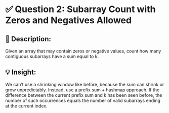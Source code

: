 # ✅ Question 2: Subarray Count with Zeros and Negatives Allowed

## 🧠 Description:
Given an array that may contain zeros or negative values, count how many contiguous subarrays have a sum equal to k.

## 💡 Insight:
We can’t use a shrinking window like before, because the sum can shrink or grow unpredictably. Instead, use a prefix sum + hashmap approach. If the difference between the current prefix sum and k has been seen before, the number of such occurrences equals the number of valid subarrays ending at the current index.